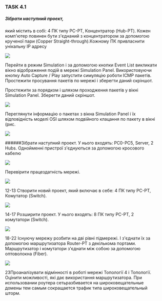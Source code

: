 ### TASK 4.1

##### Зібрати наступний проект, 
який містить в собі: 4 ПК типу PC-PT, Концентратор (Hub-PT). Кожен комп'ютер повинен бути з'єднаний з концентратором за допомогою крученої пари (Copper Straight-through).Кожному ПК привласнити унікальну IP адресу

![ ](/images/task4.1_01.jpg  "img1")

Перейти в режим Simulation і за допомогою кнопки Event List викликати вікно відображення подій в мережі Simulation Panel. Використовуючи кнопку Auto Capture / Play запустити симуляцію роботи ICMP пакетів. Простежити просування пакетів по мережі і зберегти даний скріншот.

Простежити за порядком і шляхом проходження пакетів у вікні Simulation Panel. Зберегти даний скріншот. 

![ ](/images/task4.1_02.jpg  "4-5")

Переглянути інформацію о пакетах з вікна Simulation Panel і їх відповідність моделі OSI шляхом подвійного клацання по пакету в вікні (рис.

![ ](/images/task4.1_03.jpg  "6")

######Зібрати наступний проект.
У нього входять: PC0-PC5, Server, 2 Hubs. Однойменні пристрої з'єднуються за допомогою кросового кабелю

![ ](/images/task4.1_04.jpg  "7")

Перевірити працездатність мережі.

![ ](/images/task4.1_05.jpg  "8")

12-13 Створити новий проект, який включає в себе: 4 ПК типу PC-PT,
Комутатор (Switch).

![ ](/images/task4.1_06.jpg  "9")

14-17 Розширити проект. У нього входять: 8 ПК типу PC-PT, 2 комутатори (Switch).

![ ](/images/task4.1_07.jpg  "10")

18-22 Існуючу мережу розбити на дві рівні підмережі. І з'єднати їх за допомогою маршрутизатора Router-PT з декількома портами. Маршрутизатор і комутатори з'єднати між собою за допомогою оптоволокна (Fiber).

![ ](/images/task4.1_08.jpg  "10")

23Проаналізувати відмінності в роботі мережі Топології 4 і Топології. Оцінити можливості, які дає використання маршрутизатора.
При использовании роутера сетьразбивается на широковещательные домены тем самым сокращается трафик типа широковещательный шторм.
